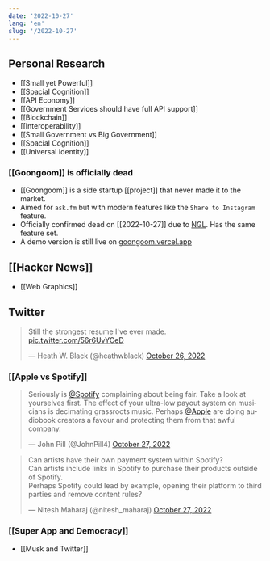 ```yaml
---
date: '2022-10-27'
lang: 'en'
slug: '/2022-10-27'
---
```


## Personal Research

- [[Small yet Powerful]]
- [[Spacial Cognition]]
- [[API Economy]]
- [[Government Services should have full API support]]
- [[Blockchain]]
- [[Interoperability]]
- [[Small Government vs Big Government]]
- [[Spacial Cognition]]
- [[Universal Identity]]

### [[Goongoom]] is officially dead

- [[Goongoom]] is a side startup [[project]] that never made it to the market.
- Aimed for `ask.fm` but with modern features like the `Share to Instagram` feature.
- Officially confirmed dead on [[2022-10-27]] due to [NGL](https://ngl.link/). Has the same feature set.
- A demo version is still live on [goongoom.vercel.app](https://goongoom.vercel.app)

## [[Hacker News]]

- [[Web Graphics]]

## Twitter

<blockquote class="twitter-tweet"><p lang="en" dir="ltr">Still the strongest resume I&#39;ve ever made. <a href="https://t.co/56r6UvYCeD">pic.twitter.com/56r6UvYCeD</a></p>&mdash; Heath W. Black (@heathwblack) <a href="https://twitter.com/heathwblack/status/1585375536272257024?ref_src=twsrc%5Etfw">October 26, 2022</a></blockquote>

### [[Apple vs Spotify]]

<blockquote class="twitter-tweet"><p lang="en" dir="ltr">Seriously is <a href="https://twitter.com/Spotify?ref_src=twsrc%5Etfw">@Spotify</a> complaining about being fair. Take a look at yourselves first. The effect of your ultra-low payout system on musicians is decimating grassroots music. Perhaps <a href="https://twitter.com/Apple?ref_src=twsrc%5Etfw">@Apple</a> are doing audiobook creators a favour and protecting them from that awful company.</p>&mdash; John Pill (@JohnPill4) <a href="https://twitter.com/JohnPill4/status/1585555025878827009?ref_src=twsrc%5Etfw">October 27, 2022</a></blockquote>

<blockquote class="twitter-tweet"><p lang="en" dir="ltr">Can artists have their own payment system within Spotify?<br/>Can artists include links in Spotify to purchase their products outside of Spotify.<br/>Perhaps Spotify could lead by example, opening their platform to third parties and remove content rules?</p>&mdash; Nitesh Maharaj (@nitesh_maharaj) <a href="https://twitter.com/nitesh_maharaj/status/1585497325698523137?ref_src=twsrc%5Etfw">October 27, 2022</a></blockquote>

### [[Super App and Democracy]]

- [[Musk and Twitter]]

